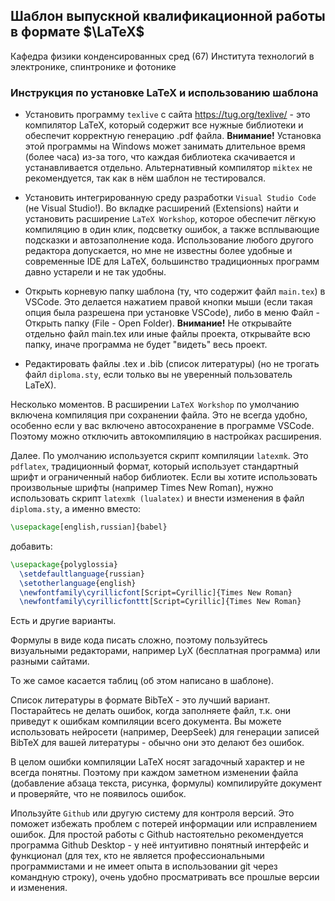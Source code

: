## Шаблон выпускной квалификационной работы в формате $\LaTeX$

Кафедра физики конденсированных сред (67) Института технологий в электронике, спинтронике и фотонике

### Инструкция по установке LaTeX и использованию шаблона

* Установить программу `texlive` с сайта https://tug.org/texlive/ - это компилятор LaTeX, который содержит все нужные библиотеки и обеспечит корректную генерацию .pdf файла. **Внимание!** Установка этой программы на Windows может занимать длительное время (более часа) из-за того, что каждая библиотека скачивается и устанавливается отдельно. Альтернативный компилятор `miktex` не рекомендуется, так как в нём шаблон не тестировался.

* Установить интегрированную среду разработки `Visual Studio Code` (не Visual Studio!). Во вкладке расширений (Extensions) найти и установить расширение `LaTeX Workshop`, которое обеспечит лёгкую компиляцию в один клик, подсветку ошибок, а также всплывающие подсказки и автозаполнение кода. Использование любого другого редактора допускается, но мне не известны более удобные и современные IDE для LaTeX, большинство традиционных программ давно устарели и не так удобны.

* Открыть корневую папку шаблона (ту, что содержит файл `main.tex`) в VSCode. Это делается нажатием правой кнопки мыши (если такая опция была разрешена при установке VSCode), либо в меню Файл - Открыть папку (File - Open Folder). **Внимание!** Не открывайте отдельно файл main.tex или иные файлы проекта, открывайте всю папку, иначе программа не будет "видеть" весь проект.

* Редактировать файлы .tex и .bib (список литературы) (но не трогать файл `diploma.sty`, если только вы не уверенный пользователь LaTeX).

Несколько моментов. В расширении `LaTeX Workshop` по умолчанию включена компиляция при сохранении файла. Это не всегда удобно, особенно если у вас включено автосохранение в программе VSCode. Поэтому можно отключить автокомпиляцию в настройках расширения.

Далее. По умолчанию используется скрипт компиляции `latexmk`. Это `pdflatex`, традиционный формат, который использует стандартный шрифт и ограниченный набор библиотек. Если вы хотите использовать произвольные шрифты (например Times New Roman), нужно использовать скрипт `latexmk (lualatex)` и внести изменения в файл `diploma.sty`, а именно вместо:

```LaTeX
\usepackage[english,russian]{babel}
```

добавить:

```LaTeX
\usepackage{polyglossia}
  \setdefaultlanguage{russian}
  \setotherlanguage{english}
  \newfontfamily\cyrillicfont[Script=Cyrillic]{Times New Roman}
  \newfontfamily\cyrillicfonttt[Script=Cyrillic]{Times New Roman}
```

Есть и другие варианты.

Формулы в виде кода писать сложно, поэтому пользуйтесь визуальными редакторами, например LyX (бесплатная программа) или разными сайтами.

То же самое касается таблиц (об этом написано в шаблоне).

Список литературы в формате BibTeX - это лучший вариант. Постарайтесь не делать ошибок, когда заполняете файл, т.к. они приведут к ошибкам компиляции всего документа. Вы можете использовать нейросети (например, DeepSeek) для генерации записей BibTeX для вашей литературы - обычно они это делают без ошибок.

В целом ошибки компиляции LaTeX носят загадочный характер и не всегда понятны. Поэтому при каждом заметном изменении файла (добавление абзаца текста, рисунка, формулы) компилируйте документ и проверяйте, что не появилось ошибок.

Ипользуйте `Github` или другую систему для контроля версий. Это поможет избежать проблем с потерей информации или исправлением ошибок. Для простой работы с Github настоятельно рекомендуется программа Github Desktop - у неё интуитивно понятный интерфейс и функционал (для тех, кто не является профессиональными программистами и не имеет опыта в использовании git через командную строку), очень удобно просматривать все прошлые версии и изменения.

